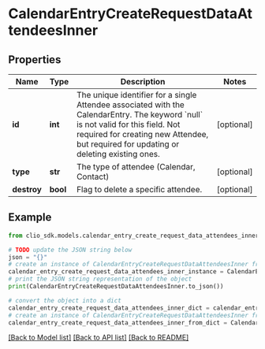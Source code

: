 # CalendarEntryCreateRequestDataAttendeesInner


## Properties

Name | Type | Description | Notes
------------ | ------------- | ------------- | -------------
**id** | **int** | The unique identifier for a single Attendee associated with the CalendarEntry. The keyword &#x60;null&#x60; is not valid for this field. Not required for creating new Attendee, but required for updating or deleting existing ones. | [optional] 
**type** | **str** | The type of attendee (Calendar, Contact) | [optional] 
**destroy** | **bool** | Flag to delete a specific attendee. | [optional] 

## Example

```python
from clio_sdk.models.calendar_entry_create_request_data_attendees_inner import CalendarEntryCreateRequestDataAttendeesInner

# TODO update the JSON string below
json = "{}"
# create an instance of CalendarEntryCreateRequestDataAttendeesInner from a JSON string
calendar_entry_create_request_data_attendees_inner_instance = CalendarEntryCreateRequestDataAttendeesInner.from_json(json)
# print the JSON string representation of the object
print(CalendarEntryCreateRequestDataAttendeesInner.to_json())

# convert the object into a dict
calendar_entry_create_request_data_attendees_inner_dict = calendar_entry_create_request_data_attendees_inner_instance.to_dict()
# create an instance of CalendarEntryCreateRequestDataAttendeesInner from a dict
calendar_entry_create_request_data_attendees_inner_from_dict = CalendarEntryCreateRequestDataAttendeesInner.from_dict(calendar_entry_create_request_data_attendees_inner_dict)
```
[[Back to Model list]](../README.md#documentation-for-models) [[Back to API list]](../README.md#documentation-for-api-endpoints) [[Back to README]](../README.md)


